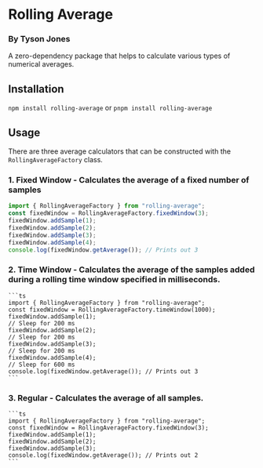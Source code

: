 # Rolling Average
### By Tyson Jones
A zero-dependency package that helps to calculate various types of numerical averages.

## Installation
`npm install rolling-average` or `pnpm install rolling-average`

## Usage
There are three average calculators that can be constructed with the `RollingAverageFactory` class.

### 1. Fixed Window - Calculates the average of a fixed number of samples
   ```ts
   import { RollingAverageFactory } from "rolling-average";
   const fixedWindow = RollingAverageFactory.fixedWindow(3);
   fixedWindow.addSample(1);
   fixedWindow.addSample(2);
   fixedWindow.addSample(3);
   fixedWindow.addSample(4);
   console.log(fixedWindow.getAverage()); // Prints out 3
   ```
### 2. Time Window - Calculates the average of the samples added during a rolling time window specified in milliseconds.
    ```ts
    import { RollingAverageFactory } from "rolling-average";
    const fixedWindow = RollingAverageFactory.timeWindow(1000);
    fixedWindow.addSample(1);
    // Sleep for 200 ms
    fixedWindow.addSample(2);
    // Sleep for 200 ms
    fixedWindow.addSample(3);
    // Sleep for 200 ms
    fixedWindow.addSample(4);
    // Sleep for 600 ms
    console.log(fixedWindow.getAverage()); // Prints out 3
    ```

### 3. Regular - Calculates the average of all samples.
    ```ts
    import { RollingAverageFactory } from "rolling-average";
    const fixedWindow = RollingAverageFactory.fixedWindow(3);
    fixedWindow.addSample(1);
    fixedWindow.addSample(2);
    fixedWindow.addSample(3);
    console.log(fixedWindow.getAverage()); // Prints out 2
    ```